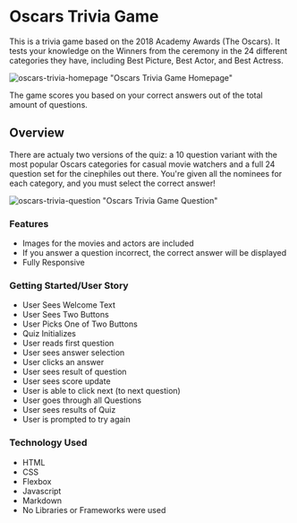# Oscars Trivia Game
This is a trivia game based on the 2018 Academy Awards (The Oscars). It tests your knowledge on the Winners from the ceremony in the 24 different categories they have, including Best Picture, Best Actor, and Best Actress. 

![oscars-trivia-homepage](../oscarstriviagame/oscarstriviagame_screenshot.png) "Oscars Trivia Game Homepage" 

The game scores you based on your correct answers out of the total amount of questions. 

## Overview
There are actualy two versions of the quiz: a 10 question variant with the most popular Oscars categories for casual movie watchers and a full 24 question set for the cinephiles out there. You're given all the nominees for each category, and you must select the correct answer!

![oscars-trivia-question](../oscarstriviagame/oscarstriviagame_question.png) "Oscars Trivia Game Question" 

### Features
* Images for the movies and actors are included
* If you answer a question incorrect, the correct answer will be displayed
* Fully Responsive

### Getting Started/User Story
*  User Sees Welcome Text
*  User Sees Two Buttons
*  User Picks One of Two Buttons
*  Quiz Initializes
*  User reads first question
*  User sees answer selection
*  User clicks an answer
*  User sees result of question
*  User sees score update
*  User is able to click next (to next question)
*  User goes through all Questions
*  User sees results of Quiz
*  User is prompted to try again

### Technology Used
* HTML
* CSS
* Flexbox
* Javascript
* Markdown
* No Libraries or Frameworks were used
